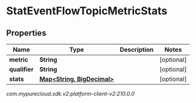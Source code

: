 # StatEventFlowTopicMetricStats


## Properties

| Name | Type | Description | Notes |
| ------------ | ------------- | ------------- | ------------- |
| **metric** | **String** |  |  [optional] |
| **qualifier** | **String** |  |  [optional] |
| **stats** | [**Map&lt;String, BigDecimal&gt;**](BigDecimal) |  |  [optional] |




_com.mypurecloud.sdk.v2:platform-client-v2:210.0.0_
